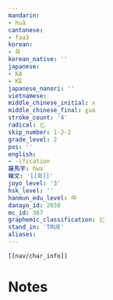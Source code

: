 ```yaml
---
mandarin:
- huà
cantonese:
- faa3
korean:
- 화
korean_native: ''
japanese:
- KA
- KE
japanese_nanori: ''
vietnamese:
middle_chinese_initial: x
middle_chinese_final: ɣua
stroke_count: '4'
radical: 匕
skip_number: 1-2-2
grade_level: 2
pos: ''
english:
- -ification
羅馬字: hwa
韓文: '[[화]]'
joyo_level: '3'
hsk_level: ''
hanmun_edu_level: 中
danayo_id: 2038
mc_id: 367
graphemic_classification: 匕
stand_in: 'TRUE'
aliases:
---
```

```meta-bind-embed
[[nav/char_info]]
```

# Notes
